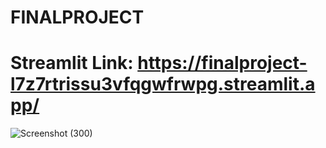 # FINALPROJECT
# Streamlit Link: https://finalproject-l7z7rtrissu3vfqgwfrwpg.streamlit.app/
![Screenshot (300)](https://github.com/celestinekubuafor/FINALPROJECT/assets/150568679/a6d7880f-1823-4b59-8849-20faf37b4085)
